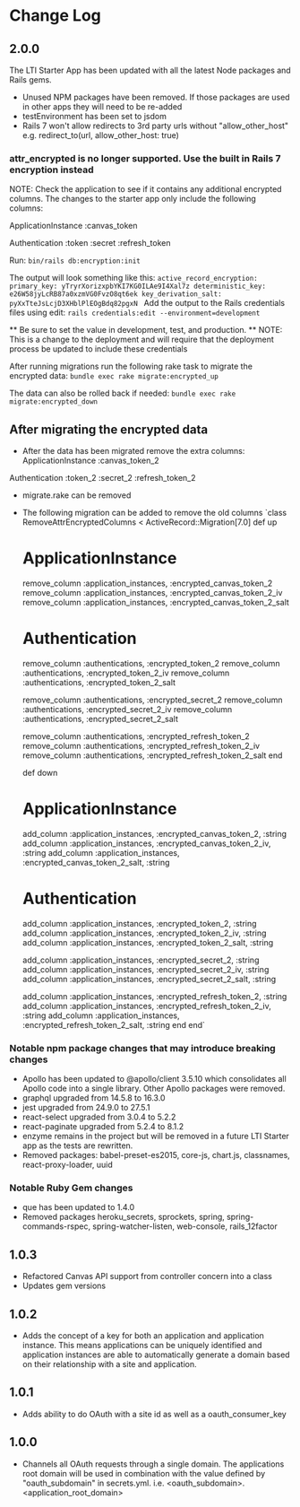 # Change Log

## 2.0.0
The LTI Starter App has been updated with all the latest Node packages and Rails gems.
* Unused NPM packages have been removed. If those packages are used in other apps they will need to be re-added
* testEnvironment has been set to jsdom
* Rails 7 won't allow redirects to 3rd party urls without "allow_other_host" e.g. redirect_to(url, allow_other_host: true)

### attr_encrypted is no longer supported. Use the built in Rails 7 encryption instead
NOTE: Check the application to see if it contains any additional encrypted columns. The changes to
the starter app only include the following columns:

ApplicationInstance
  :canvas_token

Authentication
  :token
  :secret
  :refresh_token

Run:
 `bin/rails db:encryption:init`

The output will look something like this:
  `active_record_encryption:
    primary_key: yTryrXorizxpbYKI7KG0ILAe9I4Xal7z
    deterministic_key: e26W58jyLcRB87a0xzmVG0FvzO8qt6ek
    key_derivation_salt: pyXxTteJsLcjD3XHblPlEOgBdq82pgxN
  `
Add the output to the Rails credentials files using edit:
 `rails credentials:edit --environment=development`

** Be sure to set the value in development, test, and production. **
NOTE: This is a change to the deployment and will require that the deployment process
be updated to include these credentials

After running migrations run the following rake task to migrate the encrypted data:
`bundle exec rake migrate:encrypted_up`

The data can also be rolled back if needed:
`bundle exec rake migrate:encrypted_down`

## After migrating the encrypted data

* After the data has been migrated remove the extra columns:
ApplicationInstance
  :canvas_token_2

Authentication
  :token_2
  :secret_2
  :refresh_token_2

* migrate.rake can be removed

* The following migration can be added to remove the old columns
`class RemoveAttrEncryptedColumns < ActiveRecord::Migration[7.0]
  def up
    # ApplicationInstance
    remove_column :application_instances, :encrypted_canvas_token_2
    remove_column :application_instances, :encrypted_canvas_token_2_iv
    remove_column :application_instances, :encrypted_canvas_token_2_salt

    # Authentication
    remove_column :authentications, :encrypted_token_2
    remove_column :authentications, :encrypted_token_2_iv
    remove_column :authentications, :encrypted_token_2_salt

    remove_column :authentications, :encrypted_secret_2
    remove_column :authentications, :encrypted_secret_2_iv
    remove_column :authentications, :encrypted_secret_2_salt

    remove_column :authentications, :encrypted_refresh_token_2
    remove_column :authentications, :encrypted_refresh_token_2_iv
    remove_column :authentications, :encrypted_refresh_token_2_salt
  end

  def down
    # ApplicationInstance
    add_column :application_instances, :encrypted_canvas_token_2, :string
    add_column :application_instances, :encrypted_canvas_token_2_iv, :string
    add_column :application_instances, :encrypted_canvas_token_2_salt, :string

    # Authentication
    add_column :application_instances, :encrypted_token_2, :string
    add_column :application_instances, :encrypted_token_2_iv, :string
    add_column :application_instances, :encrypted_token_2_salt, :string

    add_column :application_instances, :encrypted_secret_2, :string
    add_column :application_instances, :encrypted_secret_2_iv, :string
    add_column :application_instances, :encrypted_secret_2_salt, :string

    add_column :application_instances, :encrypted_refresh_token_2, :string
    add_column :application_instances, :encrypted_refresh_token_2_iv, :string
    add_column :application_instances, :encrypted_refresh_token_2_salt, :string
  end
end`

### Notable npm package changes that may introduce breaking changes
* Apollo has been updated to @apollo/client 3.5.10 which consolidates all Apollo code into a single library. Other Apollo packages were removed.
* graphql upgraded from 14.5.8 to 16.3.0
* jest upgraded from 24.9.0 to 27.5.1
* react-select upgraded from 3.0.4 to 5.2.2
* react-paginate upgraded from 5.2.4 to 8.1.2
* enzyme remains in the project but will be removed in a future LTI Starter app as the tests are rewritten.
* Removed packages:
  babel-preset-es2015, core-js, chart.js, classnames, react-proxy-loader, uuid
### Notable Ruby Gem changes
* que has been updated to 1.4.0
* Removed packages
  heroku_secrets, sprockets, spring, spring-commands-rspec, spring-watcher-listen, web-console, rails_12factor

## 1.0.3
* Refactored Canvas API support from controller concern into a class
* Updates gem versions

## 1.0.2
* Adds the concept of a key for both an application and application instance. This means applications can be uniquely identified and application instances are able to automatically generate a domain based on their relationship with a site and application.

## 1.0.1
* Adds ability to do OAuth with a site id as well as a oauth_consumer_key

## 1.0.0
* Channels all OAuth requests through a single domain. The applications root domain will be used in combination with the value defined by "oauth_subdomain" in secrets.yml. i.e. <oauth_subdomain>.<application_root_domain>